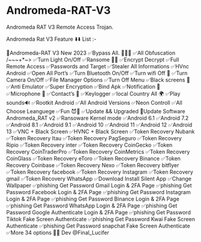 # Andromeda-RAT-V3
Andromeda RAT V3 Remote Access Trojan.

Andromeda Rat V3 Feature ⬇️⬇️
List :- 

💯Andromeda-RAT V3 New 2023
✅Bypass All.  🔰🔰🔰
✅All Obfuscation /~~~+*~>
✅Turn Light On/Off
✅Ransome 👿👿
✅Encrypt Decrypt 
✅Full Remote Access 
✅Passwords and Target ✅Stealer All Informations 
✅HVnc Android 
✅Open All Port’s 
✅Turn Bluetooth On/Off 
✅Turn wifi Off 📶
✅Turn Camera On/Off
✅File Manager Options 
✅Turn Off Menu 
✅Black screens 📴
✅Anti Emulator 
✅Super Encryption 
✅Bind Apk 
✅Notification 🔔
✅Microphone 🎤 
✅Contact’s 📇
✅Keylogger
✅local Country All 🌍
✅Play sounds🔊
✅Rootkit Android 
✅All Android Versions 
✅Neon Controll
✅All Choose Leanguege 
✅Fun 😈👿
✅Update && Upgraded
🔄Update Software Andromeda_RAT v2
✅Ransoware Kernel mode
✅Android 6.1
✅Android 7.2
✅Android 8.1
✅Android 9.1
✅Android 10
✅Android 11
✅Android 12
✅Android 13
✅VNC + Black Screen
✅HVNC + Black Screen
✅Token Recovery Nubank
✅Token Recovery Itau
✅Token Recovery PagSeguro
✅Token Recovery Ripio
✅Token Recovery inter
✅Token Recovery CoinGecko
✅Token Recovery CoinTraderPro
✅Token Recovery CoinMetrics
✅Token Recovery CoinGlass
✅Token Recovery eToro
✅Token Recovery Binance 
✅Token Recovery Coinbase 
✅Token Recovery Nexo
✅Token Recovery bitflyer
✅Token Recovery facebook
✅Token Recovery Instagram
✅Token Recovery gmail
✅Token Recovery WhatsApp
✅Download Install Silent App
✅Change Wallpaper
✅phishing Get Password Gmail Login & 2FA Page
✅phishing Get Password Facebook Login &  2FA Page
✅phishing Get Password Instagram Login & 2FA Page
✅phishing Get Password Binance Login & 2FA Page
✅phishing Get Password WhatsApp Login & 2FA Page
✅phishing Get Password Google Authenticate Login & 2FA Page
✅phishing Get Password Tiktok Fake Screen Authenticate
✅phishing Get Password Kwai Fake Screen Authenticate
✅phishing Get Password snapchat Fake Screen Authenticate
✅More 34 options
                                                    👨‍💻 Dev @Final_Lucifer
